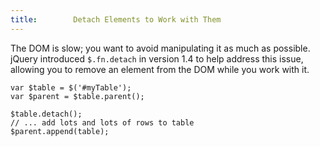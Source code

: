 ```yaml
---
title:        Detach Elements to Work with Them
---
```


The DOM is slow; you want to avoid manipulating it as much as possible. jQuery
introduced `$.fn.detach` in version 1.4 to help address this issue, allowing you
to remove an element from the DOM while you work with it.

```
var $table = $('#myTable');
var $parent = $table.parent();

$table.detach();
// ... add lots and lots of rows to table
$parent.append(table);
```
